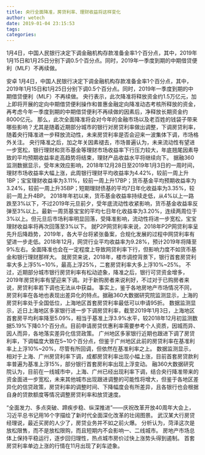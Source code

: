 ```yaml
---
title: 央行全面降准，房贷利率、理财收益将这样变化
author: wetech
date: 2019-01-04 23:15:53
tags: 
categories: 
---
```

1月4日，中国人民银行决定下调金融机构存款准备金率1个百分点，其中，2019年1月15日和1月25日分别下调0.5个百分点。同时，2019年一季度到期的中期借贷便利（MLF）不再续做。
<!-- more -->
安卓
1月4日，中国人民银行决定下调金融机构存款准备金率1个百分点，其中，2019年1月15日和1月25日分别下调0.5个百分点。同时，2019年一季度到期的中期借贷便利（MLF）不再续做。
央行表示，此次降准将释放资金约1.5万亿元，加上即将开展的定向中期借贷便利操作和普惠金融定向降准动态考核所释放的资金，再考虑今年一季度到期的中期借贷便利不再续做的因素后，净释放长期资金约8000亿元。
那么，此次全面降准将会对今年的金融市场以及老百姓的钱袋子带来哪些影响？尤其是随着近期部分城市的银行对房贷利率做出调整，下调房贷利率，随着央行降准进一步释放流动性，未来房贷利率是否会迎来一波集体下调，市场格外关注。
央行降准之后，加之年关因素褪去，市场普遍认为，未来流动性有望进一步宽松，银行理财和货币基金等理财市场收益率下行压力较大，年底翘尾因素导致的平均预期收益率走高趋势将结束，理财产品收益水平将继续向下。
据融360监测数据显示，受年末效应影响，2018年12月28日至2019年1月3日的一周时间，理财市场收益率大幅上涨，此周银行理财平均收益率为4.42%，较前一周上升1BP；宝宝理财收益率为3.11%，较前一周上升17BP；货币基金平均预期收益率为3.24%，较前一周上升35BP；短期理财债基的平均7日年化收益率为3.35%，较前一周上升4BP。
2018年年初以来，货币基金收益率持续走低，从4%以上一路跌至3%以下，不过2019年元旦前夕，受年底流动性收紧影响，货币基金收益率反弹至3%以上。最新一周货基宝宝的平均七日年化收益率为3.20%，连续两周位于3%以上。但元旦后市场利率明显回落，受降准影响，流动性将进一步宽松，宝宝理财收益率将再次回落至3%以下。
就P2P网贷利率来说，2018年P2P网贷利率呈先升后降趋势，2019年，各大平台将紧张备案，合规化发展的过程中网贷利率有望进一步走低。2018年12月，网贷行业平均收益率为9.28%，预计2019年将降至9%左右。全面降准也会在一定程度上导致网贷利率下行，但影响力度不如货币基金和银行理财那样大。
就房贷来说，2018年，楼市调控背景下，银行首套房贷利率大多上浮5%~10%，最高上浮25%，二套房贷利率大多上浮10%~25%。
不过，近期部分城市银行房贷利率有松动迹象，降准之后，银行可贷资金增多，2019年房贷利率有望迎来下调。对于新购房者来说利好，不过对于已购房者来说，房贷利率若下调也无法从中获益。
事实上，鉴于各地房地产市场情况不同，房贷利率在各地也表现出差异化的特点。据融360大数据研究院监测显示，上海的房贷利率处于全国低位，上海地区首套房贷利率最低可以申请95折。
数据监测显示，近日上海地区多家银行进一步下调房贷利率，截至2019年1月3日，上海地区首套房平均利率降至5.09%，相当于基准上浮3.9%水平，较2018年12月初监测数据5.19%下降0.1个百分点。目前申请房贷优惠利率需要参考个人资质，因城而异、因人而异，各地落实差异化信贷政策。
广州地区多家银行近期也跟进下调了房贷利率，下调幅度大致在5~10个百分点，但鉴于广州地区此前的房贷利率在基准利率上上浮10%~20%，尽管有所回调，但依然在基准利率之上。
数据监测显示，相对于上海、广州房贷利率下调，成都房贷利率出现小幅上涨，目前首套房贷款利率普遍为基准上浮15%，部分银行首套房利率出现上浮变动。
融360大数据研究院认为，目前在一线城市中，上海、广州已经出现利率下调，结合央行降准带来的资金面进一步宽松，未来其他城市出现跟进调整的可能性将增大，但鉴于各地区差异化的信贷政策，房贷利率的调整时间、下降幅度会有所差异，且各银行也会根据自身的贷款额度等情况调整房贷利率和放贷速度。
 
 
“全面发力、多点突破、蹄疾步稳、纵深推进”——庆祝改革开放40周年大会上，习近平总书记用16个字描绘了新时代全面深化改革的壮阔图景。
武汉某大行房贷经理说，最近买房的人少了，房贷业务并不如之前火爆。
分析认为，菏泽这次是放松限售，而不是放松限购，而且短期内不会影响一、二线城市。
房地产市场总体上保持平稳运行，逐步回归理性，热点城市房价过快上涨势头得到遏制。
首套房贷利率单边上涨的行情在11月出现了刹车迹象。
